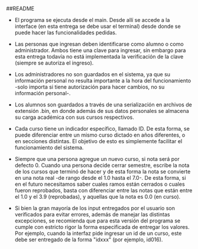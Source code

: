 ##README

* El programa se ejecuta desde el main. Desde allí se accede a la interface (en esta entrega se debe usar el terminal) desde donde se puede hacer las funcionalidades pedidas.

* Las personas que ingresan deben identificarse como alumno o como administrador. Ambos tiene una clave para ingresar, sin embargo para esta entrega todavía no está implementada la verificación de la clave (siempre se autoriza el ingreso).

* Los administradores no son guardados en el sistema, ya que su información personal no resulta importante a la hora del funcionamiento -solo importa si tiene autorización para hacer cambios, no su información personal-.

* Los alumnos son guardados a través de una serialización en archivos de extensión .bin, en donde además de sus datos personales se almacena su carga académica con sus cursos respectivos.

* Cada curso tiene un indicador específico, llamado ID. De esta forma, se puede diferenciar entre un mismo curso dictado en años diferentes, o en secciones distintas. El objetivo de esto es simplemente facilitar el funcionamiento del sistema.

* Siempre que una persona agregue un nuevo curso, si nota será por defecto 0. Cuando una persona decide cerrar semestre, escribe la nota de los cursos que terminó de hacer y de esta forma la nota se convierte en una nota real -de rango desde el 1.0 hasta el 7.0-. De esta forma, si en el futuro necesitamos saber cuales ramos están cerrados o cuales fueron reprobados, basta con diferenciar entre las notas que están entre el 1.0 y el 3.9 (reprobadas), y aquellas que la nota es 0.0 (en curso).

* Si bien la gran mayoría de los input entregados por el usuario son verificados para evitar errores, además de manejar las distintas excepciones, se recomienda que para esta versión del programa se cumple con estricto rigor la forma especificada de entregar los valores. Por ejemplo, cuando la interfaz pide ingresar un id de un curso, este debe ser entregado de la forma "idxxx" (por ejemplo, id016).

